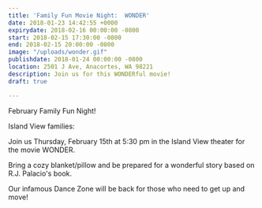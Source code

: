 ```yaml
---
title: 'Family Fun Movie Night:  WONDER'
date: 2018-01-23 14:42:55 +0000
expirydate: 2018-02-16 00:00:00 -0800
start: 2018-02-15 17:30:00 -0800
end: 2018-02-15 20:00:00 -0800
image: "/uploads/wonder.gif"
publishdate: 2018-01-24 00:00:00 -0800
location: 2501 J Ave, Anacortes, WA 98221
description: Join us for this WONDERful movie!
draft: true

---
```

February Family Fun Night!

Island View families:

Join us Thursday, February 15th at 5:30 pm in the Island View theater for the movie WONDER.

Bring a cozy blanket/pillow and be prepared for a wonderful story based on R.J. Palacio's book.

Our infamous Dance Zone will be back for those who need to get up and move!